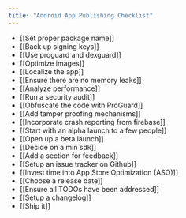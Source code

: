 ```yaml
---
title: "Android App Publishing Checklist"
---
```


- [[Set proper package name]]
- [[Back up signing keys]]
- [[Use proguard and dexguard]]
- [[Optimize images]]
- [[Localize the app]]
- [[Ensure there are no memory leaks]]
- [[Analyze performance]]
- [[Run a security audit]]
- [[Obfuscate the code with ProGuard]]
- [[Add tamper proofing mechanisms]]
- [[Incorporate crash reporting from firebase]]
- [[Start with an alpha launch to a few people]]
- [[Open up a beta launch]]
- [[Decide on a min sdk]]
- [[Add a section for feedback]]
- [[Setup an issue tracker on Github]]
- [[Invest time into App Store Optimization (ASO)]]
- [[Choose a release date]]
- [[Ensure all TODOs have been addressed]]
- [[Setup a changelog]]
- [[Ship it]]

